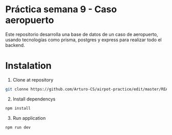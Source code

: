 # Práctica semana 9 - Caso aeropuerto

Este repositorio desarrolla una base de datos de un caso de aeropuerto, usando tecnologías como prisma, postgres y express para realizar todo el backend.

# Instalation

1. Clone at repository

```bash
git clonne https://github.com/Arturo-CS/airpot-practice/edit/master/README.md
```

2. Install dependencys

```bash
npm install
```

3. Run application

```bash
npm run dev
```
